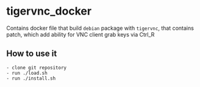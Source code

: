 # tigervnc_docker
Contains docker file that build `debian` package with
`tigervnc`, that contains patch, which add ability for VNC client grab keys via Ctrl_R

## How to use it

	- clone git repository
	- run ./load.sh
	- run ./install.sh
	
